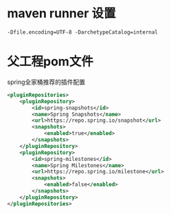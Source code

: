 # maven runner 设置
`-Dfile.encoding=UTF-8 -DarchetypeCatalog=internal`

# 父工程pom文件  
spring全家桶推荐的插件配置
```xml
<pluginRepositories>
    <pluginRepository>
        <id>spring-snapshots</id>
        <name>Spring Snapshots</name>
        <url>https://repo.spring.io/snapshot</url>
        <snapshots>
            <enabled>true</enabled>
        </snapshots>
    </pluginRepository>
    <pluginRepository>
        <id>spring-milestones</id>
        <name>Spring Milestones</name>
        <url>https://repo.spring.io/milestone</url>
        <snapshots>
            <enabled>false</enabled>
        </snapshots>
    </pluginRepository>
</pluginRepositories>
```
